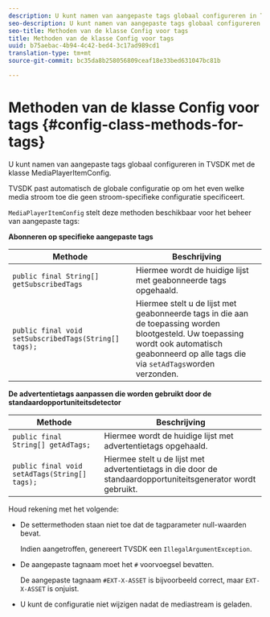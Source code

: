```yaml
---
description: U kunt namen van aangepaste tags globaal configureren in TVSDK met de klasse MediaPlayerItemConfig.
seo-description: U kunt namen van aangepaste tags globaal configureren in TVSDK met de klasse MediaPlayerItemConfig.
seo-title: Methoden van de klasse Config voor tags
title: Methoden van de klasse Config voor tags
uuid: b75aebac-4b94-4c42-bed4-3c17ad989cd1
translation-type: tm+mt
source-git-commit: bc35da8b258056809ceaf18e33bed631047bc81b

---
```



# Methoden van de klasse Config voor tags {#config-class-methods-for-tags}

U kunt namen van aangepaste tags globaal configureren in TVSDK met de klasse MediaPlayerItemConfig.

TVSDK past automatisch de globale configuratie op om het even welke media stroom toe die geen stroom-specifieke configuratie specificeert.

`MediaPlayerItemConfig` stelt deze methoden beschikbaar voor het beheer van aangepaste tags:

**Abonneren op specifieke aangepaste tags**

| <b>Methode</b> | <b>Beschrijving</b> |
|--- |--- |
| `public final String[] getSubscribedTags` | Hiermee wordt de huidige lijst met geabonneerde tags opgehaald. |
| `public final void setSubscribedTags(String[] tags);` | Hiermee stelt u de lijst met geabonneerde tags in die aan de toepassing worden blootgesteld.  Uw toepassing wordt ook automatisch geabonneerd op alle tags die via `setAdTags`worden verzonden. |

**De advertentietags aanpassen die worden gebruikt door de standaardopportuniteitsdetector**

| <b>Methode</b> | <b>Beschrijving</b> |
|--- |--- |
| `public final String[] getAdTags;` | Hiermee wordt de huidige lijst met advertentietags opgehaald. |
| `public final void setAdTags(String[] tags);` | Hiermee stelt u de lijst met advertentietags in die door de standaardopportuniteitsgenerator wordt gebruikt. |

Houd rekening met het volgende:

* De settermethoden staan niet toe dat de tagparameter null-waarden bevat.

   Indien aangetroffen, genereert TVSDK een `IllegalArgumentException`.
* De aangepaste tagnaam moet het `#` voorvoegsel bevatten.

   De aangepaste tagnaam `#EXT-X-ASSET` is bijvoorbeeld correct, maar `EXT-X-ASSET` is onjuist.

* U kunt de configuratie niet wijzigen nadat de mediastream is geladen.